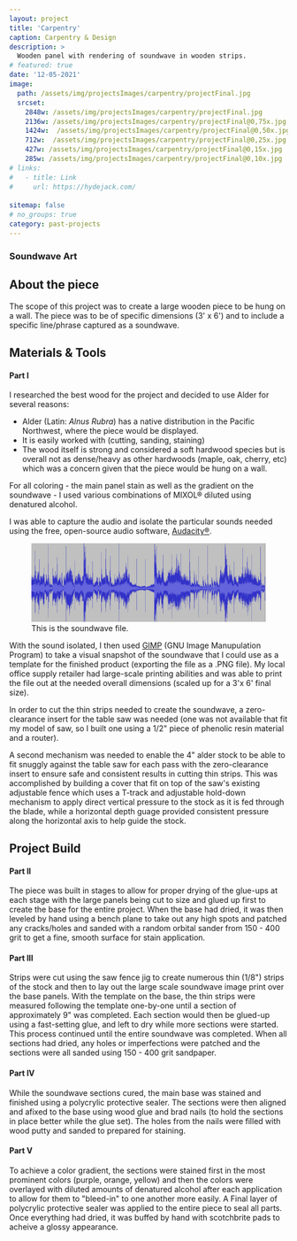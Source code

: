```yaml
---
layout: project
title: 'Carpentry'
caption: Carpentry & Design
description: >
  Wooden panel with rendering of soundwave in wooden strips.
# featured: true
date: '12-05-2021'
image: 
  path: /assets/img/projectsImages/carpentry/projectFinal.jpg
  srcset: 
    2848w: /assets/img/projectsImages/carpentry/projectFinal.jpg
    2136w: /assets/img/projectsImages/carpentry/projectFinal@0,75x.jpg
    1424w:  /assets/img/projectsImages/carpentry/projectFinal@0,50x.jpg
    712w:  /assets/img/projectsImages/carpentry/projectFinal@0,25x.jpg
    427w: /assets/img/projectsImages/carpentry/projectFinal@0,15x.jpg
    285w: /assets/img/projectsImages/carpentry/projectFinal@0,10x.jpg
# links:
#   - title: Link
#     url: https://hydejack.com/

sitemap: false
# no_groups: true
category: past-projects
---
```



### Soundwave Art

## About the piece

The scope of this project was to create a large wooden piece to be hung on a wall. The piece was to be of specific dimensions (3' x 6') and to include a specific line/phrase captured as a soundwave.

## Materials & Tools

#### Part I
I researched the best wood for the project and decided to use Alder for several reasons:

- Alder (Latin: *Alnus Rubra*) has a native distribution in the Pacific Northwest, where the piece would be displayed.
- It is easily worked with (cutting, sanding, staining)
- The wood itself is strong and considered a soft hardwood species but is overall not as dense/heavy as other hardwoods (maple, oak, cherry, etc) which was a concern given that the piece would be hung on a wall.

For all coloring - the main panel stain as well as the gradient on the soundwave - I used various combinations of MIXOL® diluted using denatured alcohol.

I was able to capture the audio and isolate the particular sounds needed using the free, open-source audio software, [Audacity®](https://www.audacityteam.org/).

<figure>
  <img src="{{site.url}}/image/carpentry/../../../../images/carpentry/soundwave600px.jpg" alt="Soundwave image"/>
  <figcaption> This is the soundwave file.</figcaption>
</figure>

With the sound isolated, I then used [GIMP](https://www.gimp.org/) (GNU Image Manupulation Program) to take a visual snapshot of the soundwave that I could use as a template for the finished product (exporting the file as a .PNG file). My local office supply retailer had large-scale printing abilities and was able to print the file out at the needed overall dimensions (scaled up for a 3'x 6' final size).

In order to cut the thin strips needed to create the soundwave, a zero-clearance insert for the table saw was needed (one was not available that fit my model of saw, so I built one using a 1/2" piece of phenolic resin material and a router).

A second mechanism was needed to enable the 4" alder stock to be able to fit snuggly against the table saw for each pass with the zero-clearance insert to ensure safe and consistent results in cutting thin strips. This was accomplished by building a cover that fit on top of the saw's existing adjustable fence which uses a T-track and adjustable hold-down mechanism to apply direct vertical pressure to the stock as it is fed through the blade, while a horizontal depth guage provided consistent pressure along the horizontal axis to help guide the stock.

<!-- <table class="projTable">
  <tbody>
    <tr>
      <td class="carpentryProjImages">
        <figure>
          <img src="{{site.url}}/image/carpentry/../../../../images/carpentry/zeroClearance@0,10x.jpg" alt="Zero-clearance saw insert mid-build." />
        <figcaption>Zero clearance saw insert mid-build.</figcaption>
        </figure>
      </td>
      <td class="carpentryProjImages">
        <figure>
          <img src="{{site.url}}/image/carpentry/../../../../images/carpentry/sawFit@0,10x.jpg" alt="Zero-clearance saw insert completed." />
        <figcaption>Zero-clearance saw insert finished.</figcaption>
        </figure>
      </td>
      <td class="carpentryProjImages">
        <figure>
          <img src="{{site.url}}/image/carpentry/../../../../images/carpentry/projectP3.jpg" alt="Jig to hold wood against saw blade" />
        <figcaption>Jig to hold wood against saw blade.</figcaption>
      </figure>
      </td>
    </tr>
  </tbody>
  </table> -->

## Project Build


#### Part II
The piece was built in stages to allow for proper drying of the glue-ups at each stage with the large panels being cut to size and glued up first to create the base for the entire project. When the base had dried, it was then leveled by hand using a bench plane to take out any high spots and patched any cracks/holes and sanded with a random orbital sander from 150 - 400 grit to get a fine, smooth surface for stain application.

#### Part III
Strips were cut using the saw fence jig to create numerous thin (1/8") strips of the stock and then to lay out the large scale soundwave image print over the base panels. With the template on the base, the thin strips were measured following the template one-by-one until a section of approximately 9" was completed. Each section would then be glued-up using a fast-setting glue, and left to dry while more sections were started. This process continued until the entire soundwave was completed. When all sections had dried, any holes or imperfections were patched and the sections were all sanded using 150 - 400 grit sandpaper.

<!-- <table class="projTable">
  <tbody>
    <tr>
      <td class="carpentryProjImages">
        <figure >
            <img src="{{site.url}}/image/carpentry/../../../../images/carpentry/projectPt1W.jpg" alt="Boards in clamps being glued." />
          <figcaption>Base glue-up.</figcaption>
        </figure>
      </td>
        <td class="carpentryProjImages">
        <figure>
            <img src="{{site.url}}/image/carpentry/../../../../images/carpentry/projectP4.jpg" alt="Thin strips of stock cut and laying on project base against template." />
          <figcaption>Wood strips cut from jig.</figcaption>
        </figure>
      </td>
      <td class="carpentryProjImages">
        <figure>
            <img src="{{site.url}}/image/carpentry/../../../../images/carpentry/projectP6.jpg" alt="Soundwave section in progress with template undeneath being used as guidline." />
          <figcaption>Soundwave in progress.</figcaption>
        </figure>
      </td>
    </tr>
  </tbody>
</table> -->

#### Part IV

While the soundwave sections cured, the main base was stained and finished using a polycrylic protective sealer. The sections were then aligned and afixed to the base using wood glue and brad nails (to hold the sections in place better while the glue set). The holes from the nails were filled with wood putty and sanded to prepared for staining.

<!-- <table class="projTable">
  <tbody>
    <tr>
      <td>
        <figure>
          <img id="tableImage" src="{{site.url}}/image/carpentry/../../../../images/carpentry/projectP5.jpg" alt="Template of soundwave (blue soundwaves on white template) laid on top of wooden project base." />
          <figcaption>Template for cutting soundwave.</figcaption>
        </figure>
      </td>
      <td>
        <figure>
          <img id="tableImage" src="{{site.url}}/image/carpentry/../../../../images/carpentry/projectP7.jpg" alt="Soundwave cut to shape against template using thin wooden strips." />
          <figcaption>Soundwave complete.</figcaption>
        </figure>
      </td>
      <td>
        <figure>
          <img id="tableImage" src="{{site.url}}/image/carpentry/../../../../images/carpentry/projectP9.jpg" alt="Project base stained and coated in top coat sealer." />
          <figcaption>Base staining and clear coat applied.</figcaption>
        </figure>
      </td>
    </tr>
  </tbody>
</table> -->

#### Part V

To achieve a color gradient, the sections were stained first in the most prominent colors (purple, orange, yellow) and then the colors were overlayed with diluted amounts of denatured alcohol after each application to allow for them to "bleed-in" to one another more easily. A Final layer of polycrylic protective sealer was applied to the entire piece to seal all parts. Once everything had dried, it was buffed by hand with scotchbrite pads to acheive a glossy appearance.

<!-- <table class="projTable">
  <tbody>
    <tr>
      <td>
        <figure>
          <img id="tableImage" src="{{site.url}}/image/carpentry/../../../../images/carpentry/projectP10.jpg" alt="Completed soundwave mounted on base (base has been stained and sealed)." />
          <figcaption>Soundwave affixed to base.</figcaption>
        </figure>
      </td>
      <td>
        <figure>
          <img id="tableImage" src="{{site.url}}/image/carpentry/../../../../images/carpentry/projectP12.jpg" alt="Completed soundwave, painted and stained with painter's tape on edges." />
          <figcaption>Soundwave tinted/stained. </figcaption>
        </figure>
      </td>
      <td>
        <figure>
          <img id="tableImage" src="{{site.url}}/image/carpentry/../../../../images/carpentry/projectFinal@0,10x.jpg" alt="Soundwave art completed and leaned on its side for viewing." />
          <figcaption>Project completed.</figcaption>
        </figure>
      </td>
    </tr>
  </tbody>
</table> -->